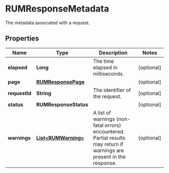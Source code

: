 # RUMResponseMetadata

The metadata associated with a request.

## Properties

| Name          | Type                                        | Description                                                                                                            | Notes      |
| ------------- | ------------------------------------------- | ---------------------------------------------------------------------------------------------------------------------- | ---------- |
| **elapsed**   | **Long**                                    | The time elapsed in milliseconds.                                                                                      | [optional] |
| **page**      | [**RUMResponsePage**](RUMResponsePage.md)   |                                                                                                                        | [optional] |
| **requestId** | **String**                                  | The identifier of the request.                                                                                         | [optional] |
| **status**    | **RUMResponseStatus**                       |                                                                                                                        | [optional] |
| **warnings**  | [**List&lt;RUMWarning&gt;**](RUMWarning.md) | A list of warnings (non-fatal errors) encountered. Partial results may return if warnings are present in the response. | [optional] |

